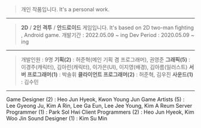 > 개인 작품입니다.
It's a personal work.
---
> **2D** / **2인 격투** / **안드로이드** 게임입니다.
It's based on 2D two-man fighting , Android game. 
> 개발기간 : 2022.05.09 ~ ing
Dev Period : 2020.05.09 ~ ing
---
> 개발인원 : 9명
> **기획(2)** : 허준혁(메인 기획 겸 프로그래머), 권영준
> **그래픽(5)** : 이경주(캐릭터), 김아린(캐릭터), 이가은(UI), 이지영(배경), 김아름(일러스트)
> **서버 프로그래머(1)** : 박솔휘
> **클라이언트 프로그래머(2)** : 허준혁, 김우진
> **사운드(1)** : 김수민
---
Game Designer (2) : Heo Jun Hyeok, Kwon Young Jun
Game Artists (5) : Lee Gyeong Ju, Kim A Rin, Lee Ga Eun, Lee Jee Young, Kim A Reum
Server Programmer (1) : Park Sol Hwi
Client Programmers (2) : Heo Jun Hyeok, Kim Woo Jin
Sound Designer (1) : Kim Su Min
